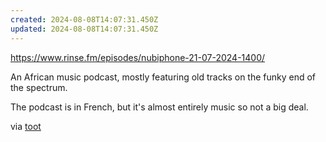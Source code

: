 ```yaml
---
created: 2024-08-08T14:07:31.450Z
updated: 2024-08-08T14:07:31.450Z
---
```

https://www.rinse.fm/episodes/nubiphone-21-07-2024-1400/

An African music podcast, mostly featuring old tracks on the funky end of the spectrum.

The podcast is in French, but it's almost entirely music so not a big deal.

via [toot](https://mastodon.social/@wingo/112926541089318172)